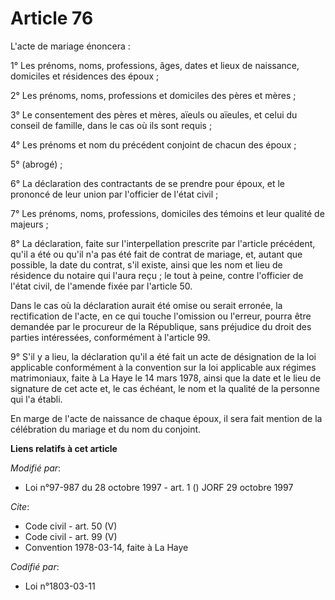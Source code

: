 # Article 76

L'acte de mariage énoncera : 

1° Les prénoms, noms, professions, âges, dates et lieux de naissance, domiciles et résidences des époux ; 

2° Les prénoms, noms, professions et domiciles des pères et mères ; 

3° Le consentement des pères et mères, aïeuls ou aïeules, et celui du conseil de famille, dans le cas où ils sont requis ; 

4° Les prénoms et nom du précédent conjoint de chacun des époux ; 

5° (abrogé) ; 

6° La déclaration des contractants de se prendre pour époux, et le prononcé de leur union par l'officier de l'état civil ; 

7° Les prénoms, noms, professions, domiciles des témoins et leur qualité de majeurs ; 

8° La déclaration, faite sur l'interpellation prescrite par l'article précédent, qu'il a été ou qu'il n'a pas été fait de
contrat de mariage, et, autant que possible, la date du contrat, s'il existe, ainsi que les nom et lieu de résidence du
notaire qui l'aura reçu ; le tout à peine, contre l'officier de l'état civil, de l'amende fixée par l'article 50. 

Dans le cas où la déclaration aurait été omise ou serait erronée, la rectification de l'acte, en ce qui touche l'omission ou
l'erreur, pourra être demandée par le procureur de la République, sans préjudice du droit des parties intéressées,
conformément à l'article 99. 

9° S'il y a lieu, la déclaration qu'il a été fait un acte de désignation de la loi applicable conformément à la convention
sur la loi applicable aux régimes matrimoniaux, faite à La Haye le 14 mars 1978, ainsi que la date et le lieu de signature de
cet acte et, le cas échéant, le nom et la qualité de la personne qui l'a établi. 

En marge de l'acte de naissance de chaque époux, il sera fait mention de la célébration du mariage et du nom du conjoint.

**Liens relatifs à cet article**

_Modifié par_:

  - Loi n°97-987 du 28 octobre 1997 - art. 1 () JORF 29 octobre 1997

_Cite_:

  - Code civil - art. 50 (V)
  - Code civil - art. 99 (V)
  - Convention 1978-03-14, faite à La Haye

_Codifié par_:

  - Loi n°1803-03-11
